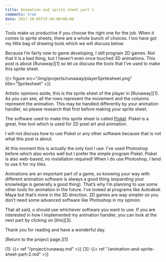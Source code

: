 ```yaml
---
title: Animation and sprite sheet part 1
comments: true
date: 2017-10-05T15:46:08+00:00
---
```

Tools make us productive if you choose the right one for the job. When it comes to sprite sheets, there are a whole bunch of choices. I too have got my little bag of drawing tools which we will discuss below.

Because I&#8217;m fairly new to game developing, I still program 2D games. Not that it is a bad thing, but I haven&#8217;t even once touched 3D animations. This post is about [Runaway][1] so let us discuss the tools that I&#8217;ve used to make this sprite sheet.

{{< figure src="/img/projects/runaway/playerSpritesheet.png" title="Spritesheet" >}}

Artistic opinions aside, this is the sprite sheet of the player in [Runaway][1]. As you can see, all the rows represent the movement and the columns represent the animation. This may be handled differently by your animation handler, so please research that first before making your sprite sheet.

The software used to make this sprite sheet is called [Piskel][2]. Piskel is a great, free tool which is used for 2D pixel art and animation.

I will not discuss how to use Piskel or any other software because that is not what this post is about.

At this moment this is actually the only tool I use. I&#8217;ve used Photoshop before which also works well but I prefer the simple program Piskel. Piskel is also web-based, no installation required! When I do use Photoshop, I tend to use it for my tiles.

Animations are an important part of a game, so knowing your way with different animation software is always a good thing (expanding your knowledge is generally a good thing). That&#8217;s why I&#8217;m planning to use some other tools for animation in the future. I&#8217;ve looked at programs like Autodesk Maya but that&#8217;s more in the 3D direction. 2D games are way simpler so you don&#8217;t need some advanced software like Photoshop in my opinion.

That all said, u should use whichever software you want to use. If you are interested in how I implemented my animation handler, you can look at the next part by clicking on [this][3].

Thank you for reading and have a wonderful day.

[Return to the project page.][1]

 [2]: https://www.piskelapp.com/
 [1]: {{< ref "/project/runaway.md" >}}
 [3]: {{< ref "/animation-and-sprite-sheet-part-2.md" >}}